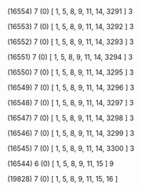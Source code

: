 (16554) 7 (0) [ 1, 5, 8, 9, 11, 14, 3291 ] 3 


(16553) 7 (0) [ 1, 5, 8, 9, 11, 14, 3292 ] 3 


(16552) 7 (0) [ 1, 5, 8, 9, 11, 14, 3293 ] 3 


(16551) 7 (0) [ 1, 5, 8, 9, 11, 14, 3294 ] 3 


(16550) 7 (0) [ 1, 5, 8, 9, 11, 14, 3295 ] 3 


(16549) 7 (0) [ 1, 5, 8, 9, 11, 14, 3296 ] 3 


(16548) 7 (0) [ 1, 5, 8, 9, 11, 14, 3297 ] 3 


(16547) 7 (0) [ 1, 5, 8, 9, 11, 14, 3298 ] 3 


(16546) 7 (0) [ 1, 5, 8, 9, 11, 14, 3299 ] 3 


(16545) 7 (0) [ 1, 5, 8, 9, 11, 14, 3300 ] 3 


(16544) 6 (0) [ 1, 5, 8, 9, 11, 15 ] 9 


(19828) 7 (0) [ 1, 5, 8, 9, 11, 15, 16 ]  

